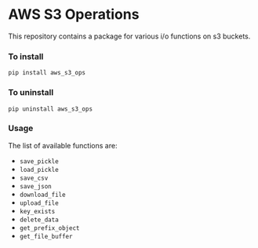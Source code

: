# AWS S3 Operations

This repository contains a package for various i/o functions on s3 buckets.

### To install

`pip install aws_s3_ops`

### To uninstall

`pip uninstall aws_s3_ops`

### Usage

The list of available functions are:

- `save_pickle`
- `load_pickle`
- `save_csv`
- `save_json`
- `download_file`
- `upload_file`
- `key_exists`
- `delete_data`
- `get_prefix_object`
- `get_file_buffer`